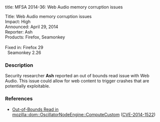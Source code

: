 title: MFSA 2014-36: Web Audio memory corruption issues

<p>
<span class="label">Title:</span>      Web Audio memory corruption issues<br/>
<span class="label">Impact:</span>     High<br/>
<span class="label">Announced:</span>  April 29, 2014<br/>
<span class="label">Reporter:</span>   Ash<br/>
<span class="label">Products:</span>   Firefox, Seamonkey<br/>
<br/>
<span class="label">Fixed in:</span>   Firefox 29<br/>
<span class="label">&#160;</span>      Seamonkey 2.26<br/>
</p>


<h3>Description</h3>

<p>Security researcher <strong>Ash</strong> reported an out of bounds read issue
with Web Audio. This issue could allow for web content to trigger crashes that
are potentially exploitable.
</p>

<h3>References</h3>

<ul>
  <li><a href="https://bugzilla.mozilla.org/show_bug.cgi?id=995289">
       Out-of-Bounds Read in
mozilla::dom::OscillatorNodeEngine::ComputeCustom</a> (<a href="http://cve.mitre.org/cgi-bin/cvename.cgi?name=CVE-2014-1522" class="ex-ref">CVE-2014-1522</a>)</li>
</ul>



